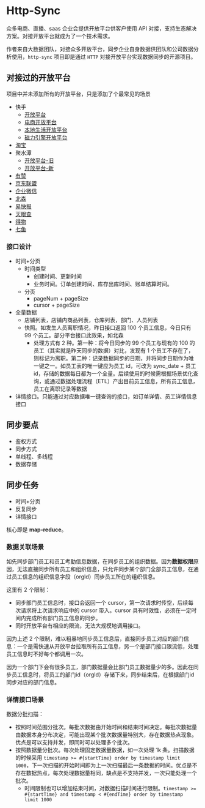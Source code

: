 # Http-Sync

众多电商、直播、saas 企业会提供开放平台供客户使用 API 对接，支持生态解决方案。对接开放平台就成为了一个技术需求。

作者来自大数据团队，对接众多开放平台，同步企业自身数据供团队和公司数据分析使用，`http-sync` 项目即是通过 `HTTP` 对接开放平台实现数据同步的开源项目。

## 对接过的开放平台

项目中并未添加所有的开放平台，只是添加了个最常见的场景

* 快手
  * [开放平台](https://open.kuaishou.com/platform/openApi?menu=5)
  * [电商开放平台](https://open.kwaixiaodian.com/docs/dev?pageSign=a068e6b0409a9ee55f5b6f5760ff9d391614263559910)
  * [本地生活开放平台](https://open.kwailocallife.com/)
  * [磁力引擎开放平台](https://developers.e.kuaishou.com/welcome)
* [淘宝](https://open.taobao.com/)
* 聚水潭
  * [开放平台-旧](https://open.jushuitan.com/document.html)
  * [开放平台-新](https://openweb.jushuitan.com/index)
* [有赞](https://doc.youzanyun.com/home)
* [京东联盟](https://union.jd.com/openplatform)
* [企业微信](https://developer.work.weixin.qq.com/)
* [北森](https://open.italent.cn/#/open-document?menu=develop-guide)
* [易快报](https://docs.ekuaibao.com/)
* [天眼查](https://open.tianyancha.com/)
* [得物](https://open.dewu.com/)
* [七鱼](https://qiyukf.com/docs/)

### 接口设计

* 时间+分页
  * 时间类型
    * 创建时间、更新时间
    * 业务时间。订单创建时间、库存出库时间、账单结算时间。
  * 分页
    * pageNum + pageSize
    * cursor + pageSize
* 全量数据
  * 店铺列表，店铺内商品列表，仓库列表，部门、人员列表
  * 快照。如发生人员离职情况，昨日接口返回 100 个员工信息，今日只有 99 个员工。部分平台接口此效果，如北森
    * 处理方式有 2 种。第一种：将今日同步的 99 个员工与现有的 100 的员工（其实就是昨天同步的数据）对比，发现有 1 个员工不存在了，则标记为离职。第二种：记录数据同步的日期，并将同步日期作为唯一键之一。如员工表的唯一键应为员工 id，可改为 sync_date + 员工id，存储的数据每日都为一个全量。后续使用的时候需根据场景优化查询，或通过数据处理流程（ETL）产出目前员工信息，所有员工信息，员工在离职记录等数据
* 详情接口。只能通过对应数据唯一键查询的接口，如订单详情、员工详情信息接口

## 同步要点

* 鉴权方式
* 同步方式
* 单线程、多线程
* 数据存储

## 同步任务

* 时间+分页
* 反复同步
* 详情接口

核心即是 **map-reduce**。

### 数据关联场景

如先同步部门员工和员工考勤信息数据，在同步员工的组织数据。因为**数据权限**原因，无法直接同步所有员工和组织信息，只允许同步某个部门全部员工信息，在通过员工信息的组织信息字段（orgId）同步员工所在的组织信息。

这里有 2 个限制：

* 同步部门员工信息时，接口会返回一个 cursor，第一次请求时传空，后续每次请求将上次请求响应中的 cursor 带入。cursor 具有时效性，必须在一定时间内完成所有部门员工信息的同步。
* 同时开放平台有相应的限流，无法大规模地调用接口。

因为上述 2 个限制，难以粗暴地同步员工信息后，直接同步员工对应的部门信息：一个是需快速从开放平台拉取所有员工信息，另一个是部门接口限流低，处理员工信息时不好每个都调用一次。

因为一个部门下会有很多员工，部门数据量会比部门员工数据量少的多。因此在同步员工信息时，将员工的部门id（orgId）存储下来，同步结束后，在根据部门id 同步对应的部门信息。

### 详情接口场景

数据分批扫描：

* 按照时间范围分批次。每批次数据由开始时间和结束时间决定。每批次数据量由数据本身分布决定，可能出现某个批次数据量特别大，存在数据热点现象。优点是可以支持并发，即同时可以处理多个批次。
* 按照数据量分批次。每次处理固定数据量数据，如一次处理 1k 条。扫描数据的时候采用 `timestamp >= #{startTime} order by timestamp limit 1000`，下一次扫描的开始时间即为上一次扫描最后一条数据的时间。优点是不存在数据热点，每次处理数据量相同，缺点是不支持并发，一次只能处理一个批次。
  * 时间限制也可以增加结束时间，对数据扫描时间进行限制。`timestamp >= #{startTime} and timestamp < #{endTime} order by timestamp limit 1000`
